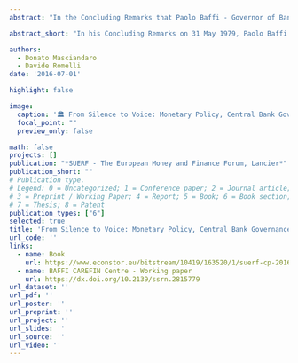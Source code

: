 ```yaml
---
abstract: "In the Concluding Remarks that Paolo Baffi - Governor of Bank of Italy - read on 31 May 1979, he stressed that 'the actions of central banks are no longer cloaked in silence, and perhaps never will be again. Whereas in the past silence was seen as a guarantee of independence, today this is achieved by giving an explicit account of one’s actions.' In the Governor’s words, it is evident and illuminating the precognition of the increasing importance of the links between monetary policy, central bank governance, and communication in influencing the overall effectiveness of the monetary action in modern economies."

abstract_short: "In his Concluding Remarks on 31 May 1979, Paolo Baffi - Governor of Bank of Italy - highlighted the shift from silence to transparency in central banking, emphasizing the growing importance of communication and governance in enhancing monetary policy effectiveness."

authors:
  - Donato Masciandaro
  - Davide Romelli
date: '2016-07-01'

highlight: false

image:
  caption: '🏛️ From Silence to Voice: Monetary Policy, Central Bank Governance and Communication 🕵'
  focal_point: ""
  preview_only: false

math: false
projects: []
publication: "*SUERF - The European Money and Finance Forum, Lancier*"
publication_short: ""
# Publication type.
# Legend: 0 = Uncategorized; 1 = Conference paper; 2 = Journal article;
# 3 = Preprint / Working Paper; 4 = Report; 5 = Book; 6 = Book section;
# 7 = Thesis; 8 = Patent
publication_types: ["6"]
selected: true
title: 'From Silence to Voice: Monetary Policy, Central Bank Governance and Communication'
url_code: ''
links:
  - name: Book
    url: https://www.econstor.eu/bitstream/10419/163520/1/suerf-cp-2016-4.pdf
  - name: BAFFI CAREFIN Centre - Working paper
    url: https://dx.doi.org/10.2139/ssrn.2815779
url_dataset: ''
url_pdf: ''
url_poster: ''
url_preprint: ''
url_project: ''
url_slides: ''
url_source: ''
url_video: ''
---
```

